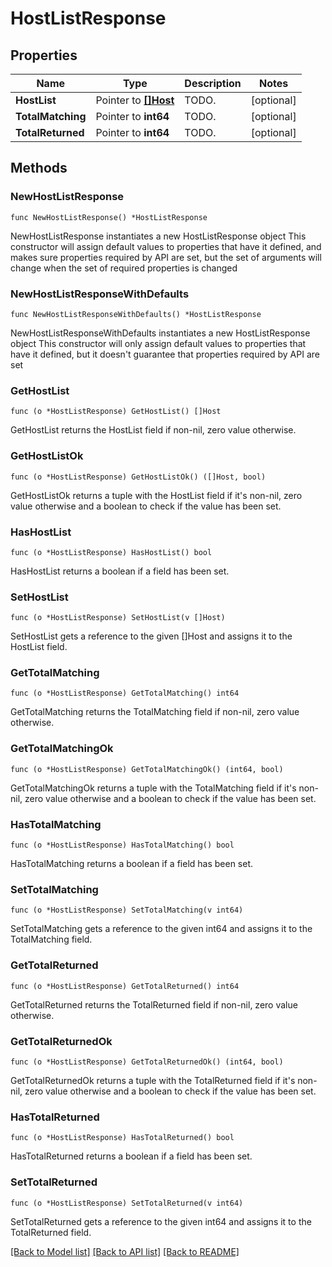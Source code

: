 # HostListResponse

## Properties

Name | Type | Description | Notes
------------ | ------------- | ------------- | -------------
**HostList** | Pointer to [**[]Host**](Host.md) | TODO. | [optional] 
**TotalMatching** | Pointer to **int64** | TODO. | [optional] 
**TotalReturned** | Pointer to **int64** | TODO. | [optional] 

## Methods

### NewHostListResponse

`func NewHostListResponse() *HostListResponse`

NewHostListResponse instantiates a new HostListResponse object
This constructor will assign default values to properties that have it defined,
and makes sure properties required by API are set, but the set of arguments
will change when the set of required properties is changed

### NewHostListResponseWithDefaults

`func NewHostListResponseWithDefaults() *HostListResponse`

NewHostListResponseWithDefaults instantiates a new HostListResponse object
This constructor will only assign default values to properties that have it defined,
but it doesn't guarantee that properties required by API are set

### GetHostList

`func (o *HostListResponse) GetHostList() []Host`

GetHostList returns the HostList field if non-nil, zero value otherwise.

### GetHostListOk

`func (o *HostListResponse) GetHostListOk() ([]Host, bool)`

GetHostListOk returns a tuple with the HostList field if it's non-nil, zero value otherwise
and a boolean to check if the value has been set.

### HasHostList

`func (o *HostListResponse) HasHostList() bool`

HasHostList returns a boolean if a field has been set.

### SetHostList

`func (o *HostListResponse) SetHostList(v []Host)`

SetHostList gets a reference to the given []Host and assigns it to the HostList field.

### GetTotalMatching

`func (o *HostListResponse) GetTotalMatching() int64`

GetTotalMatching returns the TotalMatching field if non-nil, zero value otherwise.

### GetTotalMatchingOk

`func (o *HostListResponse) GetTotalMatchingOk() (int64, bool)`

GetTotalMatchingOk returns a tuple with the TotalMatching field if it's non-nil, zero value otherwise
and a boolean to check if the value has been set.

### HasTotalMatching

`func (o *HostListResponse) HasTotalMatching() bool`

HasTotalMatching returns a boolean if a field has been set.

### SetTotalMatching

`func (o *HostListResponse) SetTotalMatching(v int64)`

SetTotalMatching gets a reference to the given int64 and assigns it to the TotalMatching field.

### GetTotalReturned

`func (o *HostListResponse) GetTotalReturned() int64`

GetTotalReturned returns the TotalReturned field if non-nil, zero value otherwise.

### GetTotalReturnedOk

`func (o *HostListResponse) GetTotalReturnedOk() (int64, bool)`

GetTotalReturnedOk returns a tuple with the TotalReturned field if it's non-nil, zero value otherwise
and a boolean to check if the value has been set.

### HasTotalReturned

`func (o *HostListResponse) HasTotalReturned() bool`

HasTotalReturned returns a boolean if a field has been set.

### SetTotalReturned

`func (o *HostListResponse) SetTotalReturned(v int64)`

SetTotalReturned gets a reference to the given int64 and assigns it to the TotalReturned field.


[[Back to Model list]](../README.md#documentation-for-models) [[Back to API list]](../README.md#documentation-for-api-endpoints) [[Back to README]](../README.md)


